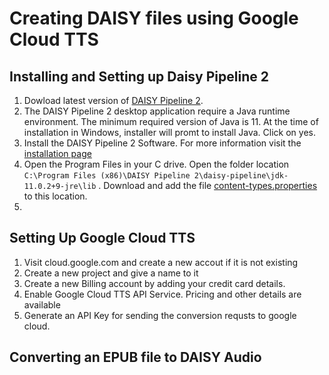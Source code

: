 # Creating DAISY files using Google Cloud TTS

## Installing and Setting up Daisy Pipeline 2
1. Dowload latest version of [DAISY Pipeline 2](https://daisy.github.io/pipeline/Download.html).
2. The DAISY Pipeline 2 desktop application require a Java runtime environment. The minimum required version of Java is 11. At the time of installation in Windows, installer will promt to install Java. Click on yes. 
3. Install the DAISY Pipeline 2 Software. For more information visit the [installation page](https://daisy.github.io/pipeline/Get-Help/User-Guide/Installation/#system-requirements)
4. Open the Program Files in your C drive. Open the folder location `C:\Program Files (x86)\DAISY Pipeline 2\daisy-pipeline\jdk-11.0.2+9-jre\lib` . Download and add the file [content-types.properties](https://github.com/AdoptOpenJDK/openjdk-jdk11/blob/master/src/java.base/windows/classes/sun/net/www/content-types.properties) to this location.
5. 

## Setting Up Google Cloud TTS
1. Visit cloud.google.com and create a new accout if it is not existing
2. Create a new project and give a name to it
3. Create a new Billing account by adding your credit card details.
4. Enable Google Cloud TTS API Service. Pricing and other details are available  
5. Generate an API Key for sending the conversion requsts to google cloud. 

## Converting an EPUB file to DAISY Audio
